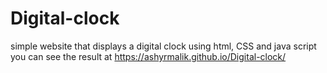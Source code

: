 # Digital-clock
simple website that displays a digital clock using html, CSS and java script<br> you can see the result at https://ashyrmalik.github.io/Digital-clock/


